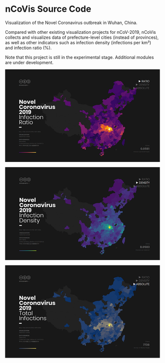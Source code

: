 # nCoVis Source Code

Visualization of the Novel Coronavirus outbreak in Wuhan, China. 

Compared with other existing visualization projects for nCoV-2019, nCoVis collects and visualizes data of prefecture-level cities (instead of provinces), as well as other indicators such as infection density (infections per km²) and infection ratio (%).

Note that this project is still in the experimental stage. Additional modules are under development.

![Preview](assets/preview-1.jpg "Preview")

![Preview](assets/preview-2.jpg "Preview")

![Preview](assets/preview-3.jpg "Preview")
